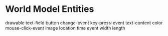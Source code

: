 # World Model Entities
drawable
text-field
button
change-event
key-press-event
text-content
color
mouse-click-event
image
location
time
event
width
length


